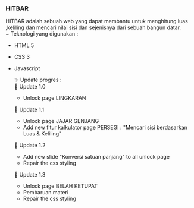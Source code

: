 ### HITBAR

HITBAR adalah sebuah web yang dapat membantu untuk menghitung luas ,keliling dan mencari nilai sisi dan sejenisnya dari sebuah bangun datar.  
~ Teknologi yang digunakan :

- HTML 5
- CSS 3
- Javascript

  ✨ Update progres :  
  🛑 Update 1.0

  - Unlock page LINGKARAN

  🛑 Update 1.1

  - Unlock page JAJAR GENJANG
  - Add new fitur kalkulator page PERSEGI : "Mencari sisi berdasarkan Luas & Keliling"

  🛑 Update 1.2

  - Add new slide "Konversi satuan panjang" to all unlock page
  - Repair the css styling

  🛑 Update 1.3

  - Unlock page BELAH KETUPAT
  - Pembaruan materi
  - Repair the css styling

